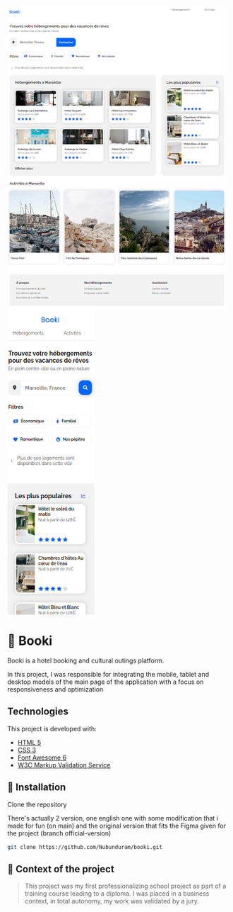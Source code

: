 ![Booki main page desktop](./images/screen-booki-desktop.png 'Booki Desktop')
![Booki main page mobile](./images/screen-booki-mobile.png 'Booki Mobile')

# 🏨 Booki

Booki is a hotel booking and cultural outings platform.

In this project, I was responsible for integrating the mobile, tablet and desktop models of the main page of the application with a focus on responsiveness and optimization

## Technologies

This project is developed with:

- [HTML 5](https://developer.mozilla.org/en-US/docs/Web/HTML)
- [CSS 3](https://developer.mozilla.org/en-US/docs/Web/CSS)
- [Font Awesome 6](https://fontawesome.com/)
- [W3C Markup Validation Service](https://validator.w3.org/)

## 🔗 Installation

Clone the repository

There's actually 2 version, one english one with some modification that i made for fun (on main)
and the original version that fits the Figma given for the project (branch official-version)

```sh
git clone https://github.com/Nubunduram/booki.git
```

## 🏫 Context of the project

> This project was my first professionalizing school project as part of a training course leading to a diploma. I was placed in a business context, in total autonomy, my work was validated by a jury.
